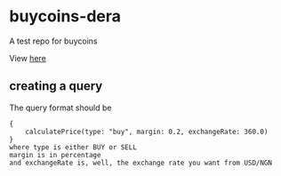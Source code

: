 # buycoins-dera
A test repo for buycoins

View [here](https://buycoins-dera.herokuapp.com/graphiql)

## creating a query
The query format should be
```
{
    calculatePrice(type: "buy", margin: 0.2, exchangeRate: 360.0)
}
where type is either BUY or SELL
margin is in percentage
and exchangeRate is, well, the exchange rate you want from USD/NGN
```
